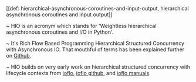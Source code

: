 [[def: hierarchical-asynchronous-coroutines-and-input-output, hierarchical asynchronous coroutines and input output]]

~ HIO is an acronym which stands for 'Weightless hierarchical asynchronous coroutines and I/O in Python'.

~ It's Rich Flow Based Programming Hierarchical Structured Concurrency with Asynchronous IO. That mouthful of terms has been explained further on [Github](https://github.com/ioflo/hio).

~ HIO builds on very early work on hierarchical structured concurrency with lifecycle contexts from [ioflo](https://ioflo.com/), [ioflo github](https://github.com/ioflo/ioflo), and [ioflo manuals](https://github.com/ioflo/ioflo_manuals).


